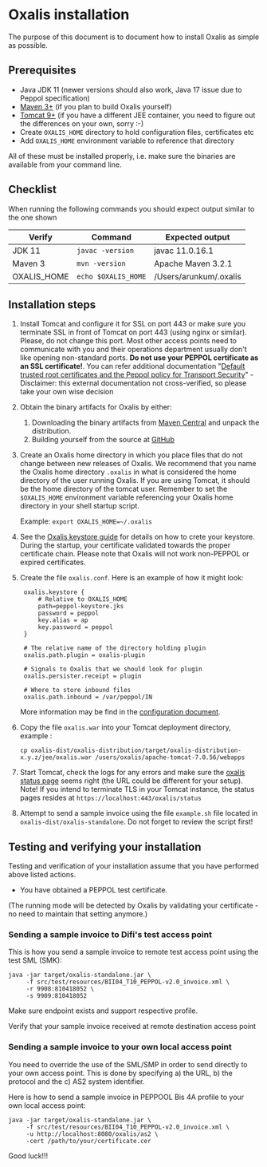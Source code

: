 # Oxalis installation

The purpose of this document is to document how to install Oxalis as simple as possible.

## Prerequisites

* Java JDK 11 (newer versions should also work, Java 17 issue due to Peppol specification)
* [Maven 3+](http://maven.apache.org/download.cgi) (if you plan to build Oxalis yourself)
* [Tomcat 9+](https://tomcat.apache.org/download-90.cgi) (if you have a different JEE container, you need to figure out the differences on your own, sorry :-)
* Create `OXALIS_HOME` directory to hold configuration files, certificates etc
* Add `OXALIS_HOME` environment variable to reference that directory

All of these must be installed properly, i.e. make sure the binaries are available from your command line.


## Checklist
When running the following commands you should expect output similar to the one shown

| Verify | Command | Expected output |
| ------ | ------- | --------------- |
| JDK 11 | `javac -version` | javac 11.0.16.1 |
| Maven 3 | `mvn -version` | Apache Maven 3.2.1 |
| OXALIS_HOME | `echo $OXALIS_HOME` | /Users/arunkum/.oxalis |


## Installation steps

1. Install Tomcat and configure it for SSL on port 443 or make sure you terminate SSL in front of Tomcat on port 443 (using nginx or similar). Please, do not change this port. Most other access points need to communicate with you and their operations department usually don't like opening non-standard ports. **Do not use your PEPPOL certificate as an SSL certificate!**. You can refer additional documentation "[Default trusted root certificates and the Peppol policy for Transport Security](https://ionite.net/newsblog/2020-06-29_peppol_tls_certificates/)" - Disclaimer: this external documentation not cross-verified, so please take your own wise decision

2. Obtain the binary artifacts for Oxalis by either:
   1. Downloading the binary artifacts from [Maven Central](https://search.maven.org/#search%7Cga%7C1%7Coxalis) and unpack the distribution.
   1. Building yourself from the source at [GitHub](https://github.com/OxalisCommunity/oxalis)

3. Create an Oxalis home directory in which you place files that do not change between new releases of Oxalis.
   We recommend that you name the Oxalis home directory `.oxalis` in what is considered the home directory of the user running Oxalis. If you
   are using Tomcat, it should be the home directory of the tomcat user.
   Remember to set the `$OXALIS_HOME` environment variable referencing your Oxalis home directory in your shell startup
   script.

   Example:
       ```
       export OXALIS_HOME=~/.oxalis
       ```

4. See the [Oxalis keystore guide](/doc/keystore.adoc) for details on how to crete your keystore. During the startup, your certificate validated towards the proper certificate chain. Please note that Oxalis will not work non-PEPPOL or expired certificates.

5. Create the file `oxalis.conf`. Here is an example of how it might look:

   ```
    oxalis.keystore {
        # Relative to OXALIS_HOME
        path=peppol-keystore.jks
        password = peppol
        key.alias = ap
        key.password = peppol
    }

    # The relative name of the directory holding plugin
    oxalis.path.plugin = oxalis-plugin

    # Signals to Oxalis that we should look for plugin
    oxalis.persister.receipt = plugin

    # Where to store inbound files
    oxalis.path.inbound = /var/peppol/IN
   ```

   More information may be find in the [configuration document](../doc/configuration.adoc).

6. Copy the file `oxalis.war` into your Tomcat deployment directory, example :

   ```
   cp oxalis-dist/oxalis-distribution/target/oxalis-distribution-x.y.z/jee/oxalis.war /users/oxalis/apache-tomcat-7.0.56/webapps
   ```

7. Start Tomcat, check the logs for any errors and make sure the [oxalis status page](http://localhost/oxalis/status) seems right (the URL could be different for your setup).
   Note! If you intend to terminate TLS in your Tomcat instance, the status pages resides at `https://localhost:443/oxalis/status`

8. Attempt to send a sample invoice using the file `example.sh` file located in `oxalis-dist/oxalis-standalone`.
   Do not forget to review the script first!


## Testing and verifying your installation  

Testing and verification of your installation assume that you have performed above listed actions. 

* You have obtained a PEPPOL test certificate.

(The running mode will be detected by Oxalis by validating your certificate - no need to maintain that setting anymore.)


### Sending a sample invoice to Difi's test access point

This is how you send a sample invoice to remote test access point using the test SML (SMK):
```
java -jar target/oxalis-standalone.jar \
     -f src/test/resources/BII04_T10_PEPPOL-v2.0_invoice.xml \
     -r 9908:810418052 \
     -s 9909:810418052
```
Make sure endpoint exists and support respective profile. 

Verify that your sample invoice received at remote destination access point 


### Sending a sample invoice to your own local access point

You need to override the use of the SML/SMP in order to send directly to your own access point.
This is done by specifying a) the URL, b) the protocol and the c) AS2 system identifier.

Here is how to send a sample invoice in PEPPOOL Bis 4A profile to your own local access point:

````
java -jar target/oxalis-standalone.jar \
     -f src/test/resources/BII04_T10_PEPPOL-v2.0_invoice.xml \
     -u http://localhost:8080/oxalis/as2 \
     -cert /path/to/your/certificate.cer
````




Good luck!!!

